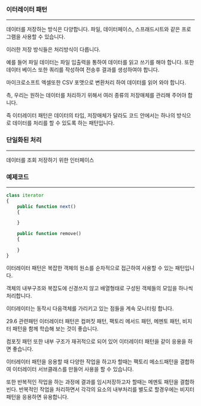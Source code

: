 ### 이터레이터 패턴
---

데이터를 저장하는 방식은 다양합니다.
파일, 데이터페이스, 스프래드시트와 같은 프로그램을 사용할 수 있습니다.

이러한 저장 방식들은 처리방식이 다릅니다.


예를 들어 파일 데이터는 파일 입출력을 통하여 데이터를 읽고 쓰기를 해야 합니다. 또한 데이터 베이스 또한 쿼리를 작성하여 전송후 결과를 생성하여야 합니다.

마이크로소프트 엑셀또한 CSV 포맷으로 변환처리 하여 데이터를 읽어 와야 합니다.

측, 우리는 원하는 데이터를 처리하기 위해서 여러 종류의 저장매체를 관리해 주어야 합니다.

즉 이터레이터 패턴은 데이터의 타입, 저장매체가 달라도 코드 안에서는 하나의 방식으로 데이터를 처리를 할 수 있도록 하는 패턴입니다.

### 단일화된 처리
---
데이터를 조회 저장하기 위한 인터페이스



### 예제코드
---



```php
class iterator 
{
    public function next()
    {

    }

    public function remove()
    {

    }
}
```



이터레이터 패턴은 복잡한 객체의 원소를 순차적으로 접근하여 사용할 수 있는 패턴입니다.

객체의 내부구조와 복잡도에 신경쓰지 않고 배열형태로 구성된 객체들의 모임을 하나씩 처리합니다.

이터레이터는 동작시 다음객체를 가리키고 있는 점들을 계속 모니터링 합니다.


29.6 관련패턴
이터레이터 패턴은 컴퍼짓 패턴, 팩토리 메서드 패턴, 메멘토 패턴, 비지터 패턴을 함께 학습해 보는 것이 좋습니다.

컴포짓 패턴 또한 내부 구조가 재귀적으로 되어 있어 이터레이터 패턴을 같이 응용을 하면 좋습니다.

이터레이터 패턴을 응용할 때 다양한 작업을 하고자 할때는 팩토리 메소드패턴을 결합하여 이터레이터 서브클래스를 만들어 사용을 할 수 있습니다.

또한 반복적인 작업을 하는 과정에 결과를 임시저장하고자 할때는 메멘토 패턴을 결합하빈다. 반복적인 작업을 처리하면서 각각의 요소의 내부처리를 별도로 할경우에는 비지터 패턴을 응용하면 유용합니다.
